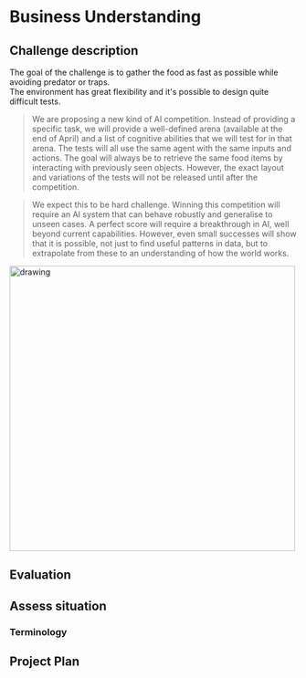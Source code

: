 # Business Understanding
<!--- --->
## Challenge description
<!--- Look at the challenge description, understand the goal of the challenge
and write it here with your own words. Use images if they improve the explanation--->

The goal of the challenge is to gather the food as fast as possible while avoiding predator or traps.  
The environment has great flexibility and it's possible to design quite difficult tests.

> We are proposing a new kind of AI competition. Instead of providing a specific task, we will provide a well-defined arena (available at the end of April) and a list of cognitive abilities that we will test for in that arena. The tests will all use the same agent with the same inputs and actions. The goal will always be to retrieve the same food items by interacting with previously seen objects. However, the exact layout and variations of the tests will not be released until after the competition.

> We expect this to be hard challenge. Winning this competition will require an AI system that can behave robustly and generalise to unseen cases. A perfect score will require a breakthrough in AI, well beyond current capabilities. However, even small successes will show that it is possible, not just to find useful patterns in data, but to extrapolate from these to an understanding of how the world works.

<img src="http://animalaiolympics.com/figs/environment.png" alt="drawing" width="500"/>


## Evaluation
<!--- Understand the metric used on the challenge, write it here and study
the characteristics of the metric --->


## Assess situation
<!---This task involves more detailed fact-finding about all of the resources,
constraints, assumptions, and other factors that should be considered in determining
the data analysis goal and project plan

* timeline. Is there any week where I could not work on the challenge?
* resources. Is there any other project competing for resources?
* other projects. May I have other more interesting projects in the horizon?
 --->


### Terminology
<!--- Sometimes the field of the challenge has specific terms, if that is the
case write them here, otherwise delete this section.--->


## Project Plan
<!--- Write initial ideas for the project. This is just initial thoughts,
during the challenge I will have a better understanding of the project and
with better information I could decide other actions not considered here.--->
